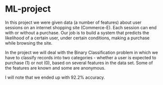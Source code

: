 # ML-project

In this project we were given data (a number of features) about user sessions on an internet shopping site (Commerce-E).
Each session can end with or without a purchase. Our job is to build a system that predicts the likelihood of a certain user, under certain conditions, making a purchase while browsing the site.

In the project we will deal with the Binary Classification problem in which we have to classify records into two categories - whether a user is expected to purchase (1) or not (0), based on several features in the data set. Some of the features are known and some are anonymous.

I will note that we ended up with 92.2% accuracy.

